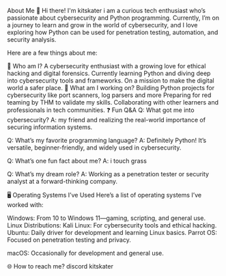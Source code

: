 About Me 👋
Hi there! I'm kitskater i am a curious tech enthusiast who’s passionate about cybersecurity and Python programming. Currently, I’m on a journey to learn and grow in the world of cybersecurity, and I love exploring how Python can be used for penetration testing, automation, and security analysis.

Here are a few things about me:

🌟 Who am I?
A cybersecurity enthusiast with a growing love for ethical hacking and digital forensics.
Currently learning Python and diving deep into cybersecurity tools and frameworks.
On a mission to make the digital world a safer place.
🤔 What am I working on?
Building Python projects for cybersecurity like port scanners, log parsers and more 
Preparing for red teaming by THM  to validate my skills.
Collaborating with other learners and professionals in tech communities.
❓ Fun Q&A
Q: What got me into cybersecurity?
A: my friend and realizing the real-world importance of securing information systems.

Q: What’s my favorite programming language?
A: Definitely Python! It’s versatile, beginner-friendly, and widely used in cybersecurity.

Q: What’s one fun fact about me?
A: i touch grass 

Q: What’s my dream role?
A: Working as a penetration tester or security analyst at a forward-thinking company.

🖥️ Operating Systems I’ve Used
Here’s a list of operating systems I’ve worked with:

Windows: From 10 to Windows 11—gaming, scripting, and general use.
Linux Distributions:
Kali Linux: For cybersecurity tools and ethical hacking.
Ubuntu: Daily driver for development and learning Linux basics.
Parrot OS: Focused on penetration testing and privacy.

macOS: Occasionally for development and general use.

🌐 How to reach me?
discord kitskater 

